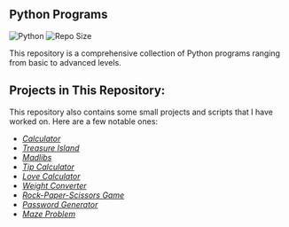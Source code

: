 ## Python Programs

![Python](https://img.shields.io/badge/Python-3.13-blue?style=flat-square)
![Repo Size](https://img.shields.io/github/repo-size/gurpreetk3012/Python_programs)

This repository is a comprehensive collection of Python programs ranging from basic to advanced levels.

## Projects in This Repository:

This repository also contains some small projects and scripts that I have worked on. Here are a few notable ones:  

- *[Calculator](https://github.com/gurpreetk3012/Python_programs/blob/main/Python_Projects/Calculator.py)*
- *[Treasure Island](https://github.com/gurpreetk3012/Python_programs/blob/main/Python_Projects/Treasure_Island.py)*
- *[Madlibs](https://github.com/gurpreetk3012/Python_programs/blob/main/Python_Projects/Madlibs.py)*
- *[Tip Calculator](https://github.com/gurpreetk3012/Python_programs/blob/main/Python_Projects/Tip_calculator.py)*
- *[Love Calculator](https://github.com/gurpreetk3012/Python_programs/blob/main/Python_Projects/LoveCalculator.py)*
- *[Weight Converter](https://github.com/gurpreetk3012/Python_programs/blob/main/Python_Projects/WeightConverter.py)*
- *[Rock-Paper-Scissors Game](https://github.com/gurpreetk3012/Python_programs/blob/main/Python_Projects/RockPaperScissors.py)*
- *[Password Generator](https://github.com/gurpreetk3012/Python_programs/blob/main/Python_Projects/PasswordGenerator.py)*
- *[Maze Problem](https://github.com/gurpreetk3012/Python_programs/blob/main/Python_Projects/Maze%20problem/Maze.py)*
